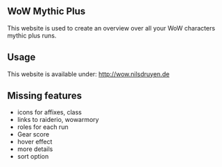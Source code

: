 ## WoW  Mythic Plus

This website is used to create an overview over all your WoW characters mythic plus runs.

## Usage

This website is available under: http://wow.nilsdruyen.de

## Missing features

- icons for affixes, class
- links to raiderio, wowarmory
- roles for each run
- Gear score
- hover effect
- more details
- sort option